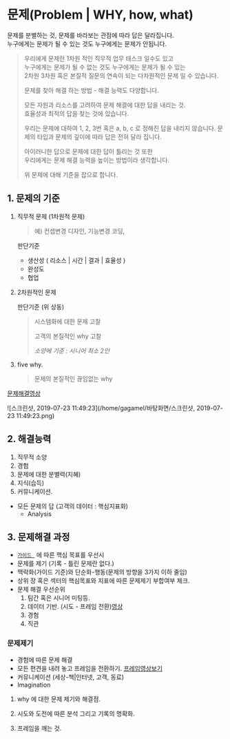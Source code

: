# 문제(Problem | WHY, how, what)

문제를 분별하는 것, 문제를 바라보는 관점에 따라 답은 달라집니다.  
누구에게는 문제가 될 수 있는 것도 누구에게는 문제가 안됩니다. 

 

> 우리에게 문제란 1차원 적인 직무적 업무 태스크 일수도 있고   
> 누구에게는 문제가 될 수 없는 것도 누구에게는 문제가 될 수 있는  
> 2차원 3차원 혹은 본질적 질문의 연속이 되는 다차원적인 문제 일 수 있습니다.  
>
> 문제를 찾아 해결 하는 방법 - 해결 능력도 다양합니다. 
>
> 모든 자원과 리소스를 고려하여 문제 해결에 대한 답을 내리는 것.   
> 효율성과 최적의 답을 찾는 것에 있습니다. 
>
> 우리는 문제에 대하여 1, 2, 3번 혹은  a, b, c 로 정해진 답을 내리지 않습니다.
> 문제의 타입과 문제의 깊이에 따라 답은 전혀 달라 집니다. 
>
> 아이러니한 답으로 문제에 대한 답이 틀리는 것 또한  
> 우리에게는 문제 해결 능력을 높이는 방법이라 생각합니다. 
>
> 위 문제에 대해 기준을 잡으로 합니다. 



## 1. 문제의 기준

1. 직무적 문제 (1차원적 문제)

   > 예) 컨셉변경 디자인, 기능변경 코딩,  

   판단기준

   - 생산성 ( 리소스 | 시간 | 결과 | 효율성 )
   - 완성도
   - 협업

2. 2차원적인 문제 

   판단기준 (위 상동) 

   > 시스템화에 대한 문제 고찰
   >
   > 고객의 본질적인  why 고찰
   >
   > *소양에 기준 : 시니어 최소 2인*

3. five why. 

   > 문제의 본질적인 끊임없는  why



 [문제해결영상](https://youtu.be/8YYRe0ex6wg)

![스크린샷, 2019-07-23 11:49:23](/home/gagamel/바탕화면/스크린샷, 2019-07-23 11:49:23.png)



## 2. 해결능력

1. 직무적 소양
2. 경험
3. 문제에 대한 분별력(지혜)
4. 지식(습득) 
5. 커뮤니케이션. 

- 모든 문제의 답 (고객의 데이터 : 핵심지표화)
  - Analysis



## 3. 문제해결 과정

- [`가이드 `](../README.md) 에 따른 핵심 목표를 우선시 
- 문제를 제기 (기록 - 틀린 문제란 없다.)
- 맥락화(가이드 기준)와 단순화-행동(문제의 방향을 3가지 이하 줄임)
- 상위 장 혹은 섹터의 핵심목표와 지표에 따른 문제제기 부합여부 체크. 
- 문제 해결 우선순위
  1. 팀간 혹은 시니어 미팅등. 
  2. 데이터 기반. (시도 - 프레임 전환)[영상](https://tv.naver.com/v/5555803)
  3. 경험
  4. 직관

### 문제제기

- 경험에 따른 문제 해결
- 모든 편견을 내려 놓고 프레임을 전환하기. [프레임영상보기](https://youtu.be/splHA7Nr6Do)
- 커뮤니케이션 (세상-책|인터넷, 고객, 동료)
- Imagination



1. why 에 대한 문제 제기와 해결점.

2. 시도와 도전에 따른 분석 그리고 기록의 명확화. 

3. 프레임을 깨는 것. 

